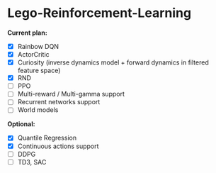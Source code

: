 # Lego-Reinforcement-Learning

**Current plan:**
- [x] Rainbow DQN
- [x] ActorCritic
- [x] Curiosity (inverse dynamics model + forward dynamics in filtered feature space)
- [x] RND
- [ ] PPO
- [ ] Multi-reward / Multi-gamma support
- [ ] Recurrent networks support
- [ ] World models

**Optional:**
- [x] Quantile Regression
- [x] Continuous actions support
- [ ] DDPG
- [ ] TD3, SAC
